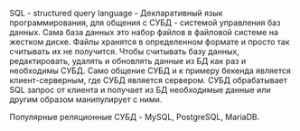 SQL - structured query language - Декларативный язык программирования, для общения с СУБД - системой управления баз данных. Сама база данных это набор файлов в файловой системе на жестком диске. Файлы хранятся в определенном формате и просто так считывать их не получится. Чтобы считывать базу данных, редактировать, удалять и обновлять данные из БД как раз и необходимы СУБД. Само общение СУБД и к примеру бекенда является клиент-серверным, где СУБД является сервером. СУБД обрабатывает SQL запрос от клиента и получает из БД необходимые данные или другим образом манипулирует с ними. 

Популярные реляционные СУБД - MySQL, PostgreSQL, MariaDB.